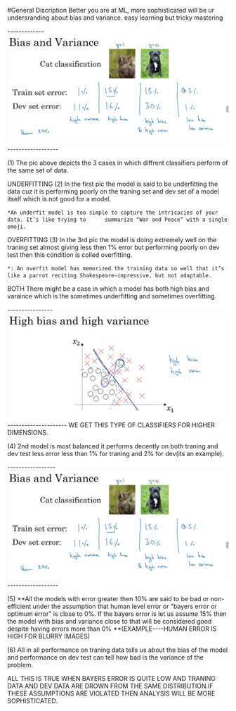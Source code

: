 #General Discription 
    Better you are at ML, more sophisticated will be ur undersranding about bias and variance.
    easy learning but tricky mastering

-------------![alt text](Example.png)------------------

(1) The pic above depicts the 3 cases in which diffrent classifiers perform of the same set of data.


UNDERFITTING
(2) In the first pic the model is said to be underfitting the data cuz it is performing poorly on the 
    traning set and dev set of a model itself which is not good for a model.

    *An underfit model is too simple to capture the intricacies of your data. It’s like trying to      summarize “War and Peace” with a single emoji. 


OVERFITTING
(3) In the 3rd pic the model is doing extremely well on the traning set almost giving less then 
    1% error but performing poorly on dev test then this condition is colled overfitting.

    *: An overfit model has memorized the training data so well that it’s like a parrot reciting Shakespeare—impressive, but not adaptable.

BOTH
There might be a case in which a model has both high bias and varaince which is the sometimes underfitting and sometimes overfitting.

----------------![alt text](Graph.png)---------------------
WE GET THIS TYPE OF CLASSIFIERS FOR HIGHER DIMENSIONS.


(4) 2nd model is most balanced it performs decently on both traning and dev test less error less than 
    1% for traning and 2% for dev(its an example).

-----------------   ![alt text](Example.png)------------------


(5) **All the models with error greater then 10% are said to be bad or non-efficient under the assumption that human level error or "bayers error or optimum error" is close to 0%. If the bayers error is let us assume 15% then the model with bias and variance close to that will be considered good despite having errors more than 0% **(EXAMPLE----HUMAN ERROR IS HIGH FOR BLURRY IMAGES)

(6) All in all performance on traning data tells us about the bias of the model and performance on dev test can tell how bad is the variance of the problem.

ALL THIS IS TRUE WHEN BAYERS ERROR IS QUITE LOW AND TRANING DATA AND DEV DATA ARE DROWN FROM THE SAME DISTRIBUTION.IF THESE ASSUMPTIONS ARE VIOLATED THEN ANALYSIS WILL BE MORE SOPHISTICATED.